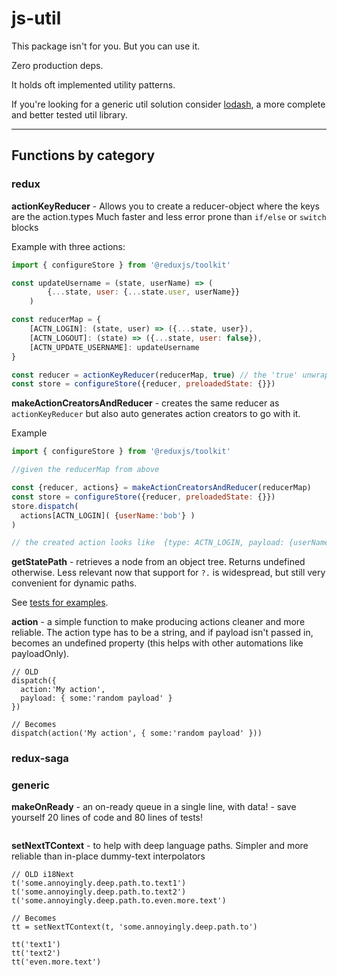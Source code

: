 # js-util

This package isn't for you. But you can use it. 

Zero production deps.

It holds oft implemented utility patterns. 

If you're looking for a generic util solution consider 
[lodash](https://www.npmjs.com/package/lodash), a more complete
and better tested util library.  

---

## Functions by category

### redux
**actionKeyReducer** - Allows you to create a reducer-object where the keys are the action.types 
Much faster and less error prone than `if/else` or `switch` blocks

Example with three actions:
```javascript
import { configureStore } from '@reduxjs/toolkit'

const updateUsername = (state, userName) => (
        {...state, user: {...state.user, userName}}
    )

const reducerMap = {
    [ACTN_LOGIN]: (state, user) => ({...state, user}),
    [ACTN_LOGOUT]: (state) => ({...state, user: false}),
    [ACTN_UPDATE_USERNAME]: updateUsername
}

const reducer = actionKeyReducer(reducerMap, true) // the 'true' unwraps the payload from the action, resulting in simpler reducers
const store = configureStore({reducer, preloadedState: {}})

```

**makeActionCreatorsAndReducer** - creates the same reducer as `actionKeyReducer` but also auto generates action creators to go with it.

Example 
```javascript
import { configureStore } from '@reduxjs/toolkit'

//given the reducerMap from above

const {reducer, actions} = makeActionCreatorsAndReducer(reducerMap)
const store = configureStore({reducer, preloadedState: {}})
store.dispatch(
  actions[ACTN_LOGIN]( {userName:'bob'} )
)

// the created action looks like  {type: ACTN_LOGIN, payload: {userName:'bob'}}
```

**getStatePath** - retrieves a node from an object tree. Returns undefined otherwise. 
Less relevant now that support for `?.` is widespread, but still very convenient for dynamic paths.

See [tests for examples](./src/get_state_path.test.js).

**action** - a simple function to make producing actions cleaner and more reliable.
The action type has to be a string, and if payload isn't passed in, becomes an undefined property (this helps with other automations like payloadOnly).
``` 
// OLD
dispatch({
  action:'My action',
  payload: { some:'random payload' }
})

// Becomes
dispatch(action('My action', { some:'random payload' }))
```

### redux-saga

### generic 


**makeOnReady** - an on-ready queue in a single line, with data! - save yourself 20 lines of code and 80 lines of tests!
```
```
**setNextTContext** - to help with deep language paths. Simpler and more reliable than in-place dummy-text interpolators 
```
// OLD i18Next
t('some.annoyingly.deep.path.to.text1')
t('some.annoyingly.deep.path.to.text2')
t('some.annoyingly.deep.path.to.even.more.text')

// Becomes
tt = setNextTContext(t, 'some.annoyingly.deep.path.to')

tt('text1')
tt('text2')
tt('even.more.text')
```
